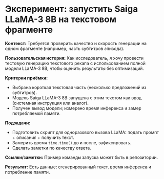 # **Эксперимент: запустить Saiga LLaMA-3 8B на текстовом фрагменте**

**Контекст:** Требуется проверить качество и скорость генерации на одном фрагменте (например, часть субтитров эпизода).


**Пользовательская история:** Как исследователь, я хочу провести тестовую генерацию текстового рекапа с использованием полной модели LLaMA-3 8B, чтобы оценить результаты без оптимизаций.


**Критерии приёмки:**
- Выбрана короткая текстовая часть (несколько предложений из субтитров).
- Модель Saiga LLaMA-3 8B запущена с этим текстом как ввод (системная инструкция или аналог).
- Получен вывод модели; измерено время инференса и замер потребляемой памяти.


**Подзадачи:**
- Подготовить скрипт для одноразового вызова LLaMA: подать промпт + описания + получить текст.
- Замерить время `time.time()` до и после, зафиксировать.
- Сделать заметки по качеству ответа.


**Ссылки/заметки:** Пример команды запуска может быть в репозитории.

**Результат:** Есть данные: сгенерированный текст, время инференса и потребление памяти.
